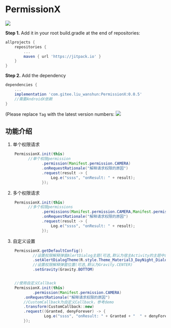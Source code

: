 # PermissionX

[![](https://jitpack.io/v/com.gitee.liu_wanshun/PermissionX.svg)](https://jitpack.io/#com.gitee.liu_wanshun/PermissionX)

**Step 1.** Add it in your root build.gradle at the end of repositories:

```groovy
allprojects {
	repositories {
		...
		maven { url 'https://jitpack.io' }
	}
}
```

**Step 2.** Add the dependency

```groovy
dependencies {
    ...
    implementation 'com.gitee.liu_wanshun:PermissionX:0.0.5'
    //需要AndroidX依赖
}
```

(Please replace `Tag`  with the latest version numbers: [![](https://jitpack.io/v/com.gitee.liu_wanshun/PermissionX.svg)](https://jitpack.io/#com.gitee.liu_wanshun/PermissionX)



## 功能介绍

1. 单个权限请求

```java
	PermissionX.init(this)
          //单个权限permission
                .permission(Manifest.permission.CAMERA)
                .onRequestRationale("解释请求权限的原因")
                .request(result -> {
                    Log.e("ssss", "onResult: " + result);
                });
```

2. 多个权限请求

```java
	PermissionX.init(this)
          //多个权限permissions
                .permissions(Manifest.permission.CAMERA,Manifest.permission.READ_CONTACTS)
                .onRequestRationale("解释请求权限的原因")
                .request(result -> {
                    Log.e("ssss", "onResult: " + result);
                });
```

3. 自定义设置

```java
    PermissionX.getDefaultConfig()
            //设置权限解释弹窗AlertDialog主题(可选,默认为宿主Activity的主题中的AlertDialogTheme)
            .setAlertDialogTheme(R.style.Theme_Material3_DayNight_Dialog_Alert)
            //设置权限解释弹窗位置(可选,默认为Gravity.CENTER)
            .setGravity(Gravity.BOTTOM)


	//使用自定义Callback
	PermissionX.init(this)
            .permission(Manifest.permission.CAMERA)
  	    .onRequestRationale("解释请求权限的原因")
  	    //CustomCallback为自定义Callback，参考demo
  	    .transform(CustomCallback::new)
  	    .request((Granted, denyForever) -> {
    	         Log.e("ssss", "onResult: " + Granted + "  " + denyForever);
   	    });

```

